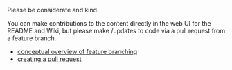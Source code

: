 Please be considerate and kind. 

You can make contributions to the content directly in the web UI for the README and Wiki, 
but please make /updates to code via a pull request from a feature branch. 
* [conceptual overview of feature branching](https://www.atlassian.com/git/tutorials/comparing-workflows/feature-branch-workflow)
* [creating a pull request](https://help.github.com/en/articles/creating-a-pull-request#creating-the-pull-request)

